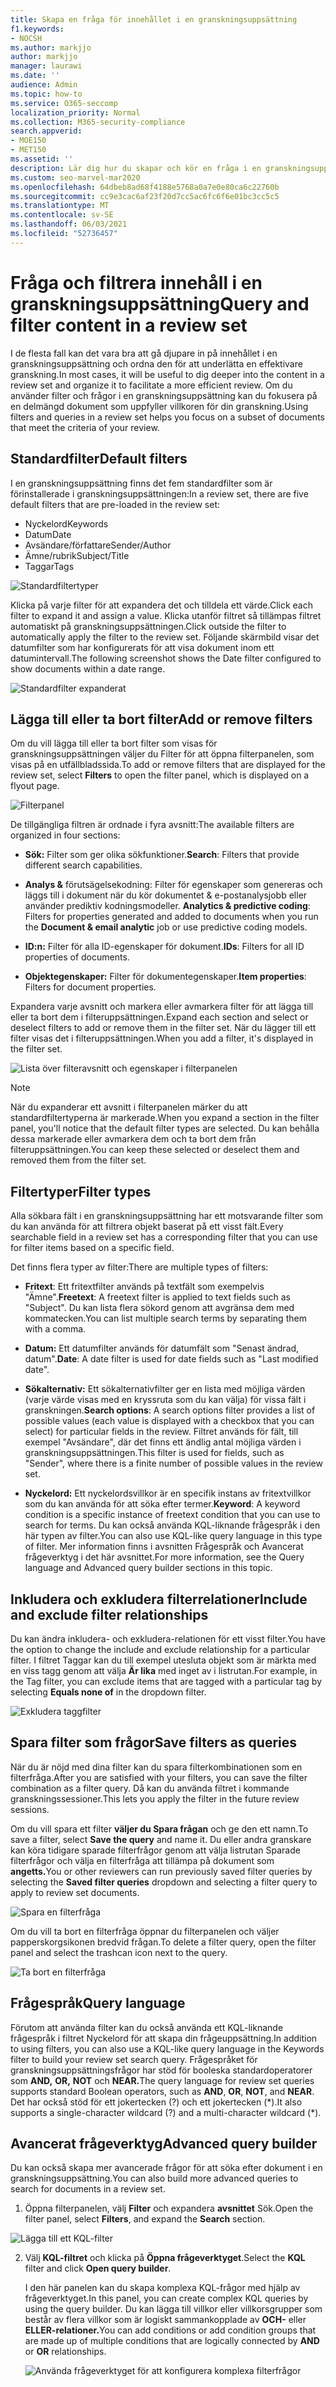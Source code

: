 ```yaml
---
title: Skapa en fråga för innehållet i en granskningsuppsättning
f1.keywords:
- NOCSH
ms.author: markjjo
author: markjjo
manager: laurawi
ms.date: ''
audience: Admin
ms.topic: how-to
ms.service: O365-seccomp
localization_priority: Normal
ms.collection: M365-security-compliance
search.appverid:
- MOE150
- MET150
ms.assetid: ''
description: Lär dig hur du skapar och kör en fråga i en granskningsuppsättning för att ordna innehåll för en effektivare granskning i Advanced eDiscovery ärende.
ms.custom: seo-marvel-mar2020
ms.openlocfilehash: 64dbeb8ad68f4188e5768a0a7e0e80ca6c22760b
ms.sourcegitcommit: cc9e3cac6af23f20d7cc5ac6fc6f6e01bc3cc5c5
ms.translationtype: MT
ms.contentlocale: sv-SE
ms.lasthandoff: 06/03/2021
ms.locfileid: "52736457"
---
```

# <a name="query-and-filter-content-in-a-review-set"></a><span data-ttu-id="5e5ed-103">Fråga och filtrera innehåll i en granskningsuppsättning</span><span class="sxs-lookup"><span data-stu-id="5e5ed-103">Query and filter content in a review set</span></span>

<span data-ttu-id="5e5ed-104">I de flesta fall kan det vara bra att gå djupare in på innehållet i en granskningsuppsättning och ordna den för att underlätta en effektivare granskning.</span><span class="sxs-lookup"><span data-stu-id="5e5ed-104">In most cases, it will be useful to dig deeper into the content in a review set and organize it to facilitate a more efficient review.</span></span> <span data-ttu-id="5e5ed-105">Om du använder filter och frågor i en granskningsuppsättning kan du fokusera på en delmängd dokument som uppfyller villkoren för din granskning.</span><span class="sxs-lookup"><span data-stu-id="5e5ed-105">Using filters and queries in a review set helps you focus on a subset of documents that meet the criteria of your review.</span></span>

## <a name="default-filters"></a><span data-ttu-id="5e5ed-106">Standardfilter</span><span class="sxs-lookup"><span data-stu-id="5e5ed-106">Default filters</span></span>

<span data-ttu-id="5e5ed-107">I en granskningsuppsättning finns det fem standardfilter som är förinstallerade i granskningsuppsättningen:</span><span class="sxs-lookup"><span data-stu-id="5e5ed-107">In a review set, there are five default filters that are pre-loaded in the review set:</span></span>

- <span data-ttu-id="5e5ed-108">Nyckelord</span><span class="sxs-lookup"><span data-stu-id="5e5ed-108">Keywords</span></span>
- <span data-ttu-id="5e5ed-109">Datum</span><span class="sxs-lookup"><span data-stu-id="5e5ed-109">Date</span></span>
- <span data-ttu-id="5e5ed-110">Avsändare/författare</span><span class="sxs-lookup"><span data-stu-id="5e5ed-110">Sender/Author</span></span>
- <span data-ttu-id="5e5ed-111">Ämne/rubrik</span><span class="sxs-lookup"><span data-stu-id="5e5ed-111">Subject/Title</span></span>
- <span data-ttu-id="5e5ed-112">Taggar</span><span class="sxs-lookup"><span data-stu-id="5e5ed-112">Tags</span></span>

![Standardfiltertyper](../media/DefaultFilterTypes.png)

<span data-ttu-id="5e5ed-114">Klicka på varje filter för att expandera det och tilldela ett värde.</span><span class="sxs-lookup"><span data-stu-id="5e5ed-114">Click each filter to expand it and assign a value.</span></span> <span data-ttu-id="5e5ed-115">Klicka utanför filtret så tillämpas filtret automatiskt på granskningsuppsättningen.</span><span class="sxs-lookup"><span data-stu-id="5e5ed-115">Click outside the filter to automatically apply the filter to the review set.</span></span> <span data-ttu-id="5e5ed-116">Följande skärmbild visar det datumfilter som har konfigurerats för att visa dokument inom ett datumintervall.</span><span class="sxs-lookup"><span data-stu-id="5e5ed-116">The following screenshot shows the Date filter configured to show documents within a date range.</span></span>

![Standardfilter expanderat](../media/ExpandedFilter.png)

## <a name="add-or-remove-filters"></a><span data-ttu-id="5e5ed-118">Lägga till eller ta bort filter</span><span class="sxs-lookup"><span data-stu-id="5e5ed-118">Add or remove filters</span></span>

<span data-ttu-id="5e5ed-119">Om du vill lägga till eller ta  bort filter som visas för granskningsuppsättningen väljer du Filter för att öppna filterpanelen, som visas på en utfällbladssida.</span><span class="sxs-lookup"><span data-stu-id="5e5ed-119">To add or remove filters that are displayed for the review set, select **Filters** to open the filter panel, which is displayed on a flyout page.</span></span> 

![Filterpanel](../media/FilterPanel.png)

<span data-ttu-id="5e5ed-121">De tillgängliga filtren är ordnade i fyra avsnitt:</span><span class="sxs-lookup"><span data-stu-id="5e5ed-121">The available filters are organized in four sections:</span></span>

- <span data-ttu-id="5e5ed-122">**Sök:** Filter som ger olika sökfunktioner.</span><span class="sxs-lookup"><span data-stu-id="5e5ed-122">**Search**: Filters that provide different search capabilities.</span></span>

- <span data-ttu-id="5e5ed-123">**Analys &** förutsägelsekodning: Filter för egenskaper som genereras och läggs till i dokument när du kör dokumentet & e-postanalysjobb eller använder prediktiv kodningsmodeller. </span><span class="sxs-lookup"><span data-stu-id="5e5ed-123">**Analytics & predictive coding**: Filters for properties generated and added to documents when you run the **Document & email analytic** job or use predictive coding models.</span></span>

- <span data-ttu-id="5e5ed-124">**ID:n:** Filter för alla ID-egenskaper för dokument.</span><span class="sxs-lookup"><span data-stu-id="5e5ed-124">**IDs**: Filters for all ID properties of documents.</span></span>

- <span data-ttu-id="5e5ed-125">**Objektegenskaper:** Filter för dokumentegenskaper.</span><span class="sxs-lookup"><span data-stu-id="5e5ed-125">**Item properties**: Filters for document properties.</span></span> 

<span data-ttu-id="5e5ed-126">Expandera varje avsnitt och markera eller avmarkera filter för att lägga till eller ta bort dem i filteruppsättningen.</span><span class="sxs-lookup"><span data-stu-id="5e5ed-126">Expand each section and select or deselect filters to add or remove them in the filter set.</span></span> <span data-ttu-id="5e5ed-127">När du lägger till ett filter visas det i filteruppsättningen.</span><span class="sxs-lookup"><span data-stu-id="5e5ed-127">When you add a filter, it's displayed in the filter set.</span></span> 

![Lista över filteravsnitt och egenskaper i filterpanelen](../media/FilterPanel2.png)

> [!NOTE]
> <span data-ttu-id="5e5ed-129">När du expanderar ett avsnitt i filterpanelen märker du att standardfiltertyperna är markerade.</span><span class="sxs-lookup"><span data-stu-id="5e5ed-129">When you expand a section in the filter panel, you'll notice that the default filter types are selected.</span></span> <span data-ttu-id="5e5ed-130">Du kan behålla dessa markerade eller avmarkera dem och ta bort dem från filteruppsättningen.</span><span class="sxs-lookup"><span data-stu-id="5e5ed-130">You can keep these selected or deselect them and removed them from the filter set.</span></span> 

## <a name="filter-types"></a><span data-ttu-id="5e5ed-131">Filtertyper</span><span class="sxs-lookup"><span data-stu-id="5e5ed-131">Filter types</span></span>

<span data-ttu-id="5e5ed-132">Alla sökbara fält i en granskningsuppsättning har ett motsvarande filter som du kan använda för att filtrera objekt baserat på ett visst fält.</span><span class="sxs-lookup"><span data-stu-id="5e5ed-132">Every searchable field in a review set has a corresponding filter that you can use for filter items based on a specific field.</span></span>

<span data-ttu-id="5e5ed-133">Det finns flera typer av filter:</span><span class="sxs-lookup"><span data-stu-id="5e5ed-133">There are multiple types of filters:</span></span>

- <span data-ttu-id="5e5ed-134">**Fritext**: Ett fritextfilter används på textfält som exempelvis "Ämne".</span><span class="sxs-lookup"><span data-stu-id="5e5ed-134">**Freetext**: A freetext filter is applied to text fields such as "Subject".</span></span> <span data-ttu-id="5e5ed-135">Du kan lista flera sökord genom att avgränsa dem med kommatecken.</span><span class="sxs-lookup"><span data-stu-id="5e5ed-135">You can list multiple search terms by separating them with a comma.</span></span>

- <span data-ttu-id="5e5ed-136">**Datum:** Ett datumfilter används för datumfält som "Senast ändrad, datum".</span><span class="sxs-lookup"><span data-stu-id="5e5ed-136">**Date**: A date filter is used for date fields such as "Last modified date".</span></span>

- <span data-ttu-id="5e5ed-137">**Sökalternativ:** Ett sökalternativfilter ger en lista med möjliga värden (varje värde visas med en kryssruta som du kan välja) för vissa fält i granskningen.</span><span class="sxs-lookup"><span data-stu-id="5e5ed-137">**Search options**: A search options filter provides a list of possible values (each value is displayed with a checkbox that you can select) for particular fields in the review.</span></span> <span data-ttu-id="5e5ed-138">Filtret används för fält, till exempel "Avsändare", där det finns ett ändlig antal möjliga värden i granskningsuppsättningen.</span><span class="sxs-lookup"><span data-stu-id="5e5ed-138">This filter is used for fields, such as "Sender", where there is a finite number of possible values in the review set.</span></span>

- <span data-ttu-id="5e5ed-139">**Nyckelord:** Ett nyckelordsvillkor är en specifik instans av fritextvillkor som du kan använda för att söka efter termer.</span><span class="sxs-lookup"><span data-stu-id="5e5ed-139">**Keyword**: A keyword condition is a specific instance of freetext condition that you can use to search for terms.</span></span> <span data-ttu-id="5e5ed-140">Du kan också använda KQL-liknande frågespråk i den här typen av filter.</span><span class="sxs-lookup"><span data-stu-id="5e5ed-140">You can also use KQL-like query language in this type of filter.</span></span> <span data-ttu-id="5e5ed-141">Mer information finns i avsnitten Frågespråk och Avancerat frågeverktyg i det här avsnittet.</span><span class="sxs-lookup"><span data-stu-id="5e5ed-141">For more information, see the Query language and Advanced query builder sections in this topic.</span></span>

## <a name="include-and-exclude-filter-relationships"></a><span data-ttu-id="5e5ed-142">Inkludera och exkludera filterrelationer</span><span class="sxs-lookup"><span data-stu-id="5e5ed-142">Include and exclude filter relationships</span></span>

<span data-ttu-id="5e5ed-143">Du kan ändra inkludera- och exkludera-relationen för ett visst filter.</span><span class="sxs-lookup"><span data-stu-id="5e5ed-143">You have the option to change the include and exclude relationship for a particular filter.</span></span> <span data-ttu-id="5e5ed-144">I filtret Taggar kan du till exempel utesluta objekt som är märkta med en viss tagg genom att välja **Är lika** med inget av i listrutan.</span><span class="sxs-lookup"><span data-stu-id="5e5ed-144">For example, in the Tag filter, you can exclude items that are tagged with a particular tag by selecting **Equals none of** in the dropdown filter.</span></span> 

![Exkludera taggfilter](../media/TagFilterExclude.png)

## <a name="save-filters-as-queries"></a><span data-ttu-id="5e5ed-146">Spara filter som frågor</span><span class="sxs-lookup"><span data-stu-id="5e5ed-146">Save filters as queries</span></span>

<span data-ttu-id="5e5ed-147">När du är nöjd med dina filter kan du spara filterkombinationen som en filterfråga.</span><span class="sxs-lookup"><span data-stu-id="5e5ed-147">After you are satisfied with your filters, you can save the filter combination as a filter query.</span></span> <span data-ttu-id="5e5ed-148">Då kan du använda filtret i kommande granskningssessioner.</span><span class="sxs-lookup"><span data-stu-id="5e5ed-148">This lets you apply the filter in the future review sessions.</span></span>

<span data-ttu-id="5e5ed-149">Om du vill spara ett filter **väljer du Spara frågan** och ge den ett namn.</span><span class="sxs-lookup"><span data-stu-id="5e5ed-149">To save a filter, select **Save the query** and name it.</span></span> <span data-ttu-id="5e5ed-150">Du eller andra granskare kan köra tidigare sparade filterfrågor genom att välja listrutan Sparade filterfrågor och välja en filterfråga att tillämpa på dokument som **angetts.**</span><span class="sxs-lookup"><span data-stu-id="5e5ed-150">You or other reviewers can run previously saved filter queries by selecting the **Saved filter queries** dropdown and selecting a filter query to apply to review set documents.</span></span> 

![Spara en filterfråga](../media/SaveFilterQuery.png)

<span data-ttu-id="5e5ed-152">Om du vill ta bort en filterfråga öppnar du filterpanelen och väljer papperskorgsikonen bredvid frågan.</span><span class="sxs-lookup"><span data-stu-id="5e5ed-152">To delete a filter query, open the filter panel and select the trashcan icon next to the query.</span></span>

![Ta bort en filterfråga](../media/DeleteFilterQuery.png)

## <a name="query-language"></a><span data-ttu-id="5e5ed-154">Frågespråk</span><span class="sxs-lookup"><span data-stu-id="5e5ed-154">Query language</span></span>

<span data-ttu-id="5e5ed-155">Förutom att använda filter kan du också använda ett KQL-liknande frågespråk i filtret Nyckelord för att skapa din frågeuppsättning.</span><span class="sxs-lookup"><span data-stu-id="5e5ed-155">In addition to using filters, you can also use a KQL-like query language in the Keywords filter to build your review set search query.</span></span> <span data-ttu-id="5e5ed-156">Frågespråket för granskningsuppsättningsfrågor har stöd för booleska standardoperatorer som **AND,** **OR,** **NOT** och **NEAR.**</span><span class="sxs-lookup"><span data-stu-id="5e5ed-156">The query language for review set queries supports standard Boolean operators, such as **AND**, **OR**, **NOT**, and **NEAR**.</span></span> <span data-ttu-id="5e5ed-157">Det har också stöd för ett jokertecken (?) och ett jokertecken (\*).</span><span class="sxs-lookup"><span data-stu-id="5e5ed-157">It also supports a single-character wildcard (?) and a multi-character wildcard (\*).</span></span>

## <a name="advanced-query-builder"></a><span data-ttu-id="5e5ed-158">Avancerat frågeverktyg</span><span class="sxs-lookup"><span data-stu-id="5e5ed-158">Advanced query builder</span></span>

<span data-ttu-id="5e5ed-159">Du kan också skapa mer avancerade frågor för att söka efter dokument i en granskningsuppsättning.</span><span class="sxs-lookup"><span data-stu-id="5e5ed-159">You can also build more advanced queries to search for documents in a review set.</span></span>

1. <span data-ttu-id="5e5ed-160">Öppna filterpanelen, välj **Filter** och expandera **avsnittet** Sök.</span><span class="sxs-lookup"><span data-stu-id="5e5ed-160">Open the filter panel, select **Filters**, and expand the **Search** section.</span></span>

  ![Lägga till ett KQL-filter](../media/AddKQLFilter.png)

2. <span data-ttu-id="5e5ed-162">Välj **KQL-filtret** och klicka på **Öppna frågeverktyget**.</span><span class="sxs-lookup"><span data-stu-id="5e5ed-162">Select the **KQL** filter and click **Open query builder**.</span></span>

   <span data-ttu-id="5e5ed-163">I den här panelen kan du skapa komplexa KQL-frågor med hjälp av frågeverktyget.</span><span class="sxs-lookup"><span data-stu-id="5e5ed-163">In this panel, you can create complex KQL queries by using the query builder.</span></span> <span data-ttu-id="5e5ed-164">Du kan lägga till villkor eller villkorsgrupper som består av flera villkor som är logiskt sammankopplade av **OCH-** eller **ELLER-relationer.**</span><span class="sxs-lookup"><span data-stu-id="5e5ed-164">You can add conditions or add condition groups that are made up of multiple conditions that are logically connected by **AND** or **OR** relationships.</span></span>

   ![Använda frågeverktyget för att konfigurera komplexa filterfrågor](../media/ComplexQuery.png)
